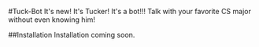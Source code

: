 #Tuck-Bot
It's new! It's Tucker! It's a bot!!! Talk with your favorite CS major without even knowing him!

##Installation
Installation coming soon.
